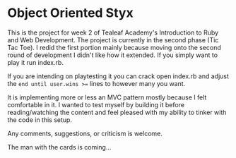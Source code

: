 Object Oriented Styx
====================

This is the project for week 2 of Tealeaf Academy's Introduction to Ruby and Web Development.
The project is currently in the second phase (Tic Tac Toe). I redid the first portion mainly because moving onto the second round of development I didn't like how it extended. If you simply want to play it run index.rb.

If you are intending on playtesting it you can crack open index.rb and adjust the ``end until user.wins >=`` lines to however many you want.

It is implementing more or less an MVC pattern mostly because I felt comfortable in it. I wanted to test myself by building it before reading/watching the content and feel pleased with my ability to tinker with the code in this setup.

Any comments, suggestions, or criticism is welcome.

The man with the cards is coming...